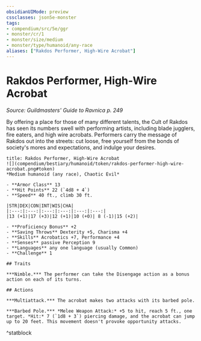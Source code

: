 ```yaml
---
obsidianUIMode: preview
cssclasses: json5e-monster
tags:
- compendium/src/5e/ggr
- monster/cr/1
- monster/size/medium
- monster/type/humanoid/any-race
aliases: ["Rakdos Performer, High-Wire Acrobat"]
---
```

# Rakdos Performer, High-Wire Acrobat
*Source: Guildmasters' Guide to Ravnica p. 249*  

By offering a place for those of many different talents, the Cult of Rakdos has seen its numbers swell with performing artists, including blade jugglers, fire eaters, and high wire acrobats. Performers carry the message of Rakdos out into the streets: cut loose, free yourself from the bonds of society's mores and expectations, and indulge your desires.

```ad-statblock
title: Rakdos Performer, High-Wire Acrobat
![](compendium/bestiary/humanoid/token/rakdos-performer-high-wire-acrobat.png#token)
*Medium humanoid (any race), Chaotic Evil*

- **Armor Class** 13 
- **Hit Points** 22 (`4d8 + 4`)
- **Speed** 40 ft., climb 30 ft.

|STR|DEX|CON|INT|WIS|CHA|
|:---:|:---:|:---:|:---:|:---:|:---:|
|13 (+1)|17 (+3)|12 (+1)|10 (+0)| 8 (-1)|15 (+2)|

- **Proficiency Bonus** +2
- **Saving Throws** Dexterity +5, Charisma +4
- **Skills** Acrobatics +7, Performance +4
- **Senses** passive Perception 9
- **Languages** any one language (usually Common)
- **Challenge** 1

## Traits

***Nimble.*** The performer can take the Disengage action as a bonus action on each of its turns.

## Actions

***Multiattack.*** The acrobat makes two attacks with its barbed pole.

***Barbed Pole.*** *Melee Weapon Attack:* +5 to hit, reach 5 ft., one target. *Hit:* 7 (`1d8 + 3`) piercing damage, and the acrobat can jump up to 20 feet. This movement doesn't provoke opportunity attacks.
```
^statblock